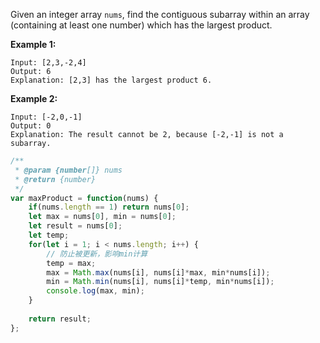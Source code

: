 Given an integer array `nums`, find the contiguous subarray within an array (containing at least one number) which has the largest product.

**Example 1:**

```
Input: [2,3,-2,4]
Output: 6
Explanation: [2,3] has the largest product 6.
```

**Example 2:**

```
Input: [-2,0,-1]
Output: 0
Explanation: The result cannot be 2, because [-2,-1] is not a subarray.
```



```javascript
/**
 * @param {number[]} nums
 * @return {number}
 */
var maxProduct = function(nums) {
    if(nums.length == 1) return nums[0];
    let max = nums[0], min = nums[0];
    let result = nums[0];
    let temp;
    for(let i = 1; i < nums.length; i++) {
        // 防止被更新，影响min计算
        temp = max;
        max = Math.max(nums[i], nums[i]*max, min*nums[i]);
        min = Math.min(nums[i], nums[i]*temp, min*nums[i]);
        console.log(max, min);
    }
    
    return result;
};
```

